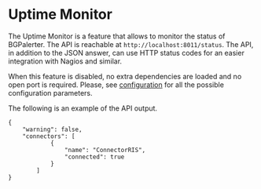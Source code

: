 # Uptime Monitor

The Uptime Monitor is a feature that allows to monitor the status of BGPalerter.
The API is reachable at `http://localhost:8011/status`. 
The API, in addition to the JSON answer, can use HTTP status codes for an easier integration with Nagios and similar.

When this feature is disabled, no extra dependencies are loaded and no open port is required. 
Please, see [configuration](configuration.md) for all the possible configuration parameters.

The following is an example of the API output.

```
{
    "warning": false,
    "connectors": [
            {
                "name": "ConnectorRIS",
                "connected": true
            }
        ]
}
```